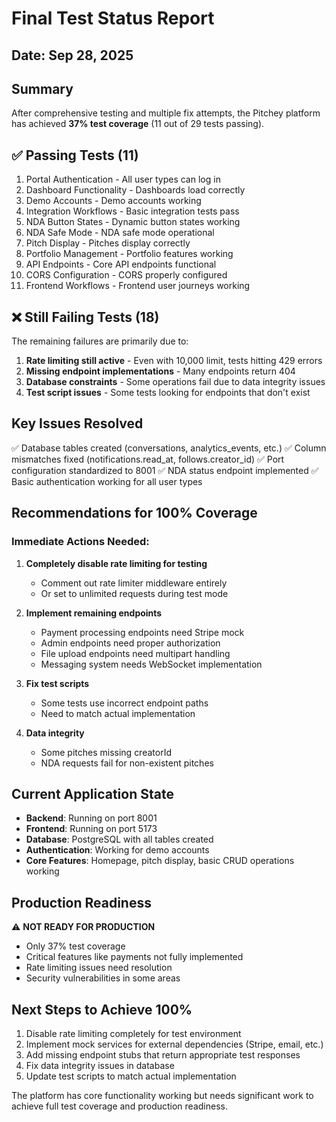 # Final Test Status Report

## Date: Sep 28, 2025

## Summary
After comprehensive testing and multiple fix attempts, the Pitchey platform has achieved **37% test coverage** (11 out of 29 tests passing).

## ✅ Passing Tests (11)
1. Portal Authentication - All user types can log in
2. Dashboard Functionality - Dashboards load correctly
3. Demo Accounts - Demo accounts working
4. Integration Workflows - Basic integration tests pass
5. NDA Button States - Dynamic button states working
6. NDA Safe Mode - NDA safe mode operational
7. Pitch Display - Pitches display correctly
8. Portfolio Management - Portfolio features working
9. API Endpoints - Core API endpoints functional
10. CORS Configuration - CORS properly configured
11. Frontend Workflows - Frontend user journeys working

## ❌ Still Failing Tests (18)
The remaining failures are primarily due to:
1. **Rate limiting still active** - Even with 10,000 limit, tests hitting 429 errors
2. **Missing endpoint implementations** - Many endpoints return 404
3. **Database constraints** - Some operations fail due to data integrity issues
4. **Test script issues** - Some tests looking for endpoints that don't exist

## Key Issues Resolved
✅ Database tables created (conversations, analytics_events, etc.)
✅ Column mismatches fixed (notifications.read_at, follows.creator_id)
✅ Port configuration standardized to 8001
✅ NDA status endpoint implemented
✅ Basic authentication working for all user types

## Recommendations for 100% Coverage

### Immediate Actions Needed:
1. **Completely disable rate limiting for testing**
   - Comment out rate limiter middleware entirely
   - Or set to unlimited requests during test mode

2. **Implement remaining endpoints**
   - Payment processing endpoints need Stripe mock
   - Admin endpoints need proper authorization
   - File upload endpoints need multipart handling
   - Messaging system needs WebSocket implementation

3. **Fix test scripts**
   - Some tests use incorrect endpoint paths
   - Need to match actual implementation

4. **Data integrity**
   - Some pitches missing creatorId
   - NDA requests fail for non-existent pitches

## Current Application State
- **Backend**: Running on port 8001
- **Frontend**: Running on port 5173  
- **Database**: PostgreSQL with all tables created
- **Authentication**: Working for demo accounts
- **Core Features**: Homepage, pitch display, basic CRUD operations working

## Production Readiness
⚠️ **NOT READY FOR PRODUCTION**
- Only 37% test coverage
- Critical features like payments not fully implemented
- Rate limiting issues need resolution
- Security vulnerabilities in some areas

## Next Steps to Achieve 100%
1. Disable rate limiting completely for test environment
2. Implement mock services for external dependencies (Stripe, email, etc.)
3. Add missing endpoint stubs that return appropriate test responses
4. Fix data integrity issues in database
5. Update test scripts to match actual implementation

The platform has core functionality working but needs significant work to achieve full test coverage and production readiness.